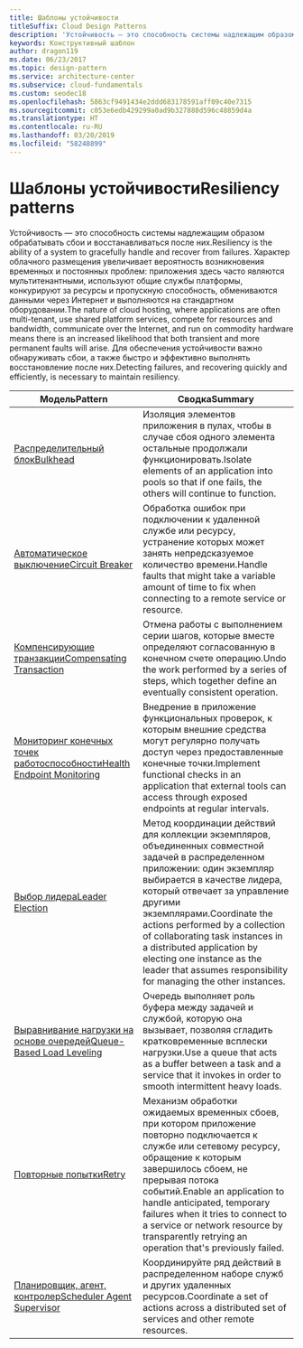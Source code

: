 ```yaml
---
title: Шаблоны устойчивости
titleSuffix: Cloud Design Patterns
description: 'Устойчивость — это способность системы надлежащим образом обрабатывать сбои и восстанавливаться после них. Характер облачного размещения увеличивает вероятность возникновения временных и постоянных проблем: приложения здесь часто являются мультитенантными, используют общие службы платформы, конкурируют за ресурсы и пропускную способность, обмениваются данными через Интернет и выполняются на стандартном оборудовании. Для обеспечения устойчивости важно обнаруживать сбои, а также быстро и эффективно выполнять восстановление после них.'
keywords: Конструктивный шаблон
author: dragon119
ms.date: 06/23/2017
ms.topic: design-pattern
ms.service: architecture-center
ms.subservice: cloud-fundamentals
ms.custom: seodec18
ms.openlocfilehash: 5863cf9491434e2ddd683178591aff09c40e7315
ms.sourcegitcommit: c053e6edb429299a0ad9b327888d596c48859d4a
ms.translationtype: HT
ms.contentlocale: ru-RU
ms.lasthandoff: 03/20/2019
ms.locfileid: "58248899"
---
```

# <a name="resiliency-patterns"></a><span data-ttu-id="40500-106">Шаблоны устойчивости</span><span class="sxs-lookup"><span data-stu-id="40500-106">Resiliency patterns</span></span>

<span data-ttu-id="40500-107">Устойчивость — это способность системы надлежащим образом обрабатывать сбои и восстанавливаться после них.</span><span class="sxs-lookup"><span data-stu-id="40500-107">Resiliency is the ability of a system to gracefully handle and recover from failures.</span></span> <span data-ttu-id="40500-108">Характер облачного размещения увеличивает вероятность возникновения временных и постоянных проблем: приложения здесь часто являются мультитенантными, используют общие службы платформы, конкурируют за ресурсы и пропускную способность, обмениваются данными через Интернет и выполняются на стандартном оборудовании.</span><span class="sxs-lookup"><span data-stu-id="40500-108">The nature of cloud hosting, where applications are often multi-tenant, use shared platform services, compete for resources and bandwidth, communicate over the Internet, and run on commodity hardware means there is an increased likelihood that both transient and more permanent faults will arise.</span></span> <span data-ttu-id="40500-109">Для обеспечения устойчивости важно обнаруживать сбои, а также быстро и эффективно выполнять восстановление после них.</span><span class="sxs-lookup"><span data-stu-id="40500-109">Detecting failures, and recovering quickly and efficiently, is necessary to maintain resiliency.</span></span>

|                            <span data-ttu-id="40500-110">Модель</span><span class="sxs-lookup"><span data-stu-id="40500-110">Pattern</span></span>                             |                                                                                                      <span data-ttu-id="40500-111">Сводка</span><span class="sxs-lookup"><span data-stu-id="40500-111">Summary</span></span>                                                                                                       |
|----------------------------------------------------------------|--------------------------------------------------------------------------------------------------------------------------------------------------------------------------------------------------------------------|
|                   [<span data-ttu-id="40500-112">Распределительный блок</span><span class="sxs-lookup"><span data-stu-id="40500-112">Bulkhead</span></span>](../bulkhead.md)                   |                                                     <span data-ttu-id="40500-113">Изоляция элементов приложения в пулах, чтобы в случае сбоя одного элемента остальные продолжали функционировать.</span><span class="sxs-lookup"><span data-stu-id="40500-113">Isolate elements of an application into pools so that if one fails, the others will continue to function.</span></span>                                                      |
|            [<span data-ttu-id="40500-114">Автоматическое выключение</span><span class="sxs-lookup"><span data-stu-id="40500-114">Circuit Breaker</span></span>](../circuit-breaker.md)            |                                                  <span data-ttu-id="40500-115">Обработка ошибок при подключении к удаленной службе или ресурсу, устранение которых может занять непредсказуемое количество времени.</span><span class="sxs-lookup"><span data-stu-id="40500-115">Handle faults that might take a variable amount of time to fix when connecting to a remote service or resource.</span></span>                                                   |
|   [<span data-ttu-id="40500-116">Компенсирующие транзакции</span><span class="sxs-lookup"><span data-stu-id="40500-116">Compensating Transaction</span></span>](../compensating-transaction.md)   |                                                      <span data-ttu-id="40500-117">Отмена работы с выполнением серии шагов, которые вместе определяют согласованную в конечном счете операцию.</span><span class="sxs-lookup"><span data-stu-id="40500-117">Undo the work performed by a series of steps, which together define an eventually consistent operation.</span></span>                                                       |
| [<span data-ttu-id="40500-118">Мониторинг конечных точек работоспособности</span><span class="sxs-lookup"><span data-stu-id="40500-118">Health Endpoint Monitoring</span></span>](../health-endpoint-monitoring.md) |                                            <span data-ttu-id="40500-119">Внедрение в приложение функциональных проверок, к которым внешние средства могут регулярно получать доступ через предоставленные конечные точки.</span><span class="sxs-lookup"><span data-stu-id="40500-119">Implement functional checks in an application that external tools can access through exposed endpoints at regular intervals.</span></span>                                            |
|            [<span data-ttu-id="40500-120">Выбор лидера</span><span class="sxs-lookup"><span data-stu-id="40500-120">Leader Election</span></span>](../leader-election.md)            | <span data-ttu-id="40500-121">Метод координации действий для коллекции экземпляров, объединенных совместной задачей в распределенном приложении: один экземпляр выбирается в качестве лидера, который отвечает за управление другими экземплярами.</span><span class="sxs-lookup"><span data-stu-id="40500-121">Coordinate the actions performed by a collection of collaborating task instances in a distributed application by electing one instance as the leader that assumes responsibility for managing the other instances.</span></span> |
|  [<span data-ttu-id="40500-122">Выравнивание нагрузки на основе очередей</span><span class="sxs-lookup"><span data-stu-id="40500-122">Queue-Based Load Leveling</span></span>](../queue-based-load-leveling.md)  |                                            <span data-ttu-id="40500-123">Очередь выполняет роль буфера между задачей и службой, которую она вызывает, позволяя сгладить кратковременные всплески нагрузки.</span><span class="sxs-lookup"><span data-stu-id="40500-123">Use a queue that acts as a buffer between a task and a service that it invokes in order to smooth intermittent heavy loads.</span></span>                                             |
|                      [<span data-ttu-id="40500-124">Повторные попытки</span><span class="sxs-lookup"><span data-stu-id="40500-124">Retry</span></span>](../retry.md)                      |             <span data-ttu-id="40500-125">Механизм обработки ожидаемых временных сбоев, при котором приложение повторно подключается к службе или сетевому ресурсу, обращение к которым завершилось сбоем, не прерывая потока событий.</span><span class="sxs-lookup"><span data-stu-id="40500-125">Enable an application to handle anticipated, temporary failures when it tries to connect to a service or network resource by transparently retrying an operation that's previously failed.</span></span>             |
| [<span data-ttu-id="40500-126">Планировщик, агент, контролер</span><span class="sxs-lookup"><span data-stu-id="40500-126">Scheduler Agent Supervisor</span></span>](../scheduler-agent-supervisor.md) |                                                            <span data-ttu-id="40500-127">Координируйте ряд действий в распределенном наборе служб и других удаленных ресурсов.</span><span class="sxs-lookup"><span data-stu-id="40500-127">Coordinate a set of actions across a distributed set of services and other remote resources.</span></span>                                                            |